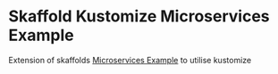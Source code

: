 # Skaffold Kustomize Microservices Example

Extension of skaffolds [Microservices Example](https://github.com/GoogleContainerTools/skaffold/tree/master/examples/microservices) to utilise kustomize

